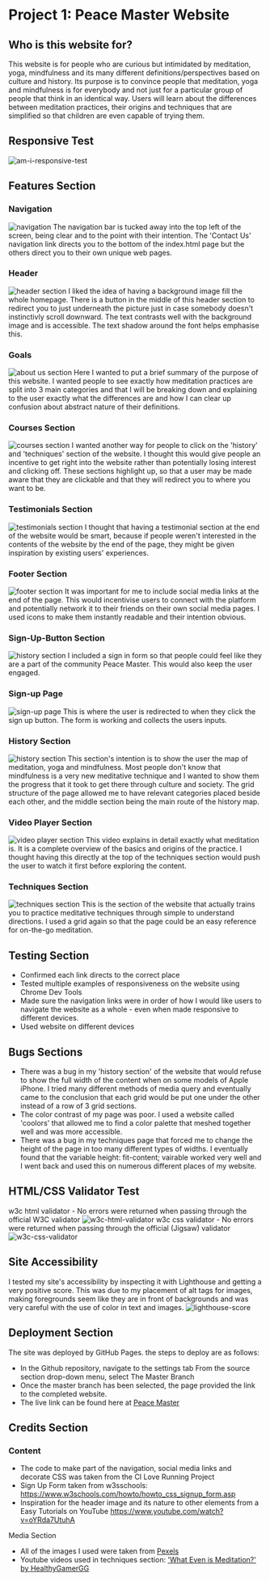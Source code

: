 # Project 1: Peace Master Website

## Who is this website for?
This website is for people who are curious but intimidated by meditation, yoga, mindfulness and its many different definitions/perspectives based on culture and history. Its purpose is to convince people that meditation, yoga and mindfulness is for everybody and not just for a particular group of people that think in an identical way. Users will learn about the differences between meditation practices, their origins and techniques that are simplified so that children are even capable of trying them.

## Responsive Test
![am-i-responsive-test](assets/images/readme-images/am-i-responsive.png)

## Features Section
### Navigation
![navigation](assets/images/peace-master-final/nav.png)
The navigation bar is tucked away into the top left of the screen, being clear and to the point with their intention. The 'Contact Us' navigation link directs you to the bottom of the index.html page but the others direct you to their own unique web pages.
### Header
![header section](assets/images/peace-master-final/header.png)
I liked the idea of having a background image fill the whole homepage. There is a button in the middle of this header section to redirect you to just underneath the picture just in case somebody doesn't instinctivly scroll downward. The text contrasts well with the background image and is accessible. The text shadow around the font helps emphasise this.

### Goals
![about us section](assets/images/peace-master-final/goals.png)
Here I wanted to put a brief summary of the purpose of this website. I wanted people to see exactly how meditation practices are split into 3 main categories and that I will be breaking down and explaining to the user exactly what the differences are and how I can clear up confusion about abstract nature of their definitions.

### Courses Section
![courses section](assets/images/peace-master-final/course-selection.png)
I wanted another way for people to click on the 'history' and 'techniques' section of the website. I thought this would give people an incentive to get right into the website rather than potentially losing interest and clicking off. These sections highlight up, so that a user may be made aware that they are clickable and that they will redirect you to where you want to be. 

### Testimonials Section
![testimonials section](assets/images/peace-master-final/testimonials.png)
I thought that having a testimonial section at the end of the website would be smart, because if people weren't interested in the contents of the website by the end of the page, they might be given inspiration by existing users' experiences. 

### Footer Section
![footer section](assets/images/readme-images/6-footer-social-media.png)
It was important for me to include social media links at the end of the page. This would incentivise users to connect with the platform and potentially network it to their friends on their own social media pages. I used icons to make them instantly readable and their intention obvious. 

### Sign-Up-Button Section
![history section](assets/images/readme-images/7-sign-up.png)
I included a sign in form so that people could feel like they are a part of the community Peace Master. This would also keep the user engaged. 

### Sign-up Page
![sign-up page](assets/images/readme-images/8-sign-up-page.png)
This is where the user is redirected to when they click the sign up button. The form is working and collects the users inputs.

### History Section
![history section](assets/images/peace-master-final/history.png)
This section's intention is to show the user the map of meditation, yoga and mindfulness. Most people don't know that mindfulness is a very new meditative technique and I wanted to show them the progress that it took to get there through culture and society. The grid structure of the page allowed me to have relevant categories placed beside each other, and the middle section being the main route of the history map.

### Video Player Section
![video player section](assets/images/peace-master-final/videoplayer.png)
This video explains in detail exactly what meditation is. It is a complete overview of the basics and origins of the practice. I thought having this directly at the top of the techniques section would push the user to watch it first before exploring the content.

### Techniques Section 
![techniques section](assets/images/peace-master-final/techniques.png)
This is the section of the website that actually trains you to practice meditative techniques through simple to understand directions. I used a grid again so that the page could be an easy reference for on-the-go meditation. 

## Testing Section
- Confirmed each link directs to the correct place
- Tested multiple examples of responsiveness on the website using Chrome Dev Tools
- Made sure the navigation links were in order of how I would like users to navigate the website as a whole - even when made responsive to different devices. 
- Used website on different devices 

## Bugs Sections
- There was a bug in my 'history section' of the website that would refuse to show the full width of the content when on some models of Apple iPhone. I tried many different methods of media query and eventually came to the conclusion that each grid would be put one under the other instead of a row of 3 grid sections.
- The color contrast of my page was poor. I used a website called 'coolors' that allowed me to find a color palette that meshed together well and was more accessible.
- There was a bug in my techniques page that forced me to change the height of the page in too many different types of widths. I eventually found that the variable height: fit-content; vairable worked very well and I went back and used this on numerous different places of my website.

## HTML/CSS Validator Test
w3c html validator - No errors were returned when passing through the official W3C validator 
![w3c-html-validator](assets/images/peace-master-final/w3c-html-validator.png)
w3c css validator - No errors were returned when passing through the official (Jigsaw) validator
![w3c-css-validator](assets/images/peace-master-final/w3c-css-validator.png)

## Site Accessibility
I tested my site's accessibility by inspecting it with Lighthouse and getting a very positive score. This was due to my placement of alt tags for images, making foregrounds seem like they are in front of backgrounds and was very careful with the use of color in text and images. 
![lighthouse-score](assets/images/readme-images/lighthouse-score.png)

## Deployment Section
The site was deployed by GitHub Pages. the steps to deploy are as follows:
- In the Github repository, navigate to the settings tab
From the source section drop-down menu, select The Master Branch
- Once the master branch has been selected, the page provided the link to the completed website.
- The live link can be found here at [Peace Master](https://jordankingveoxyl.github.io/Peace-Master/)

## Credits Section
### Content
- The code to make part of the navigation, social media links and decorate CSS was taken from the CI Love Running Project 
- Sign Up Form taken from w3sschools: https://www.w3schools.com/howto/howto_css_signup_form.asp
- Inspiration for the header image and its nature to other elements from a Easy Tutorials on YouTube https://www.youtube.com/watch?v=oYRda7UtuhA

Media Section
- All of the images I used were taken from [Pexels](https://www.pexels.com/)
- Youtube videos used in techniques section: ['What Even is Meditation?' by HealthyGamerGG](https://www.youtube.com/watch?v=dvq48pfJa9w)